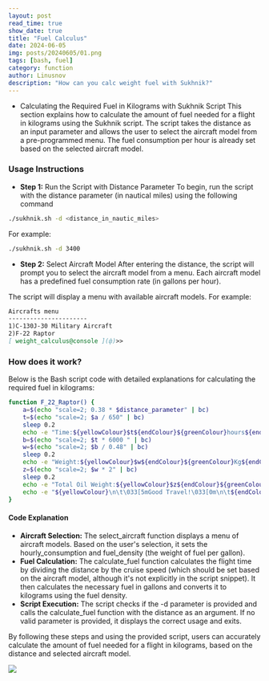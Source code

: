 ```yaml
---
layout: post
read_time: true
show_date: true
title: "Fuel Calculus"
date: 2024-06-05
img: posts/20240605/01.png
tags: [bash, fuel]
category: function
author: Linusnov
description: "How can you calc weight fuel with Sukhnik?"
---
```


- Calculating the Required Fuel in Kilograms with Sukhnik Script
This section explains how to calculate the amount of fuel needed for a flight in kilograms using the Sukhnik script. The script takes the distance as an input parameter and allows the user to select the aircraft model from a pre-programmed menu. The fuel consumption per hour is already set based on the selected aircraft model.

### Usage Instructions

- **Step 1:** Run the Script with Distance Parameter
To begin, run the script with the distance parameter (in nautical miles) using the following command
```sh 
./sukhnik.sh -d <distance_in_nautic_miles>
```

For example:
```sh 
./sukhnik.sh -d 3400
```

- **Step 2:** Select Aircraft Model 
After entering the distance, the script will prompt you to select the aircraft model from a menu. Each aircraft model has a predefined fuel consumption rate (in gallons per hour).

The script will display a menu with available aircraft models. For example:

```markdown
Aircrafts menu
----------------------
1)C-130J-30 Military Aircraft
2)F-22 Raptor
[ weight_calculus@console ](փ)>> 

```

### How does it work?
Below is the Bash script code with detailed explanations for calculating the required fuel in kilograms:

```sh 
function F_22_Raptor() {
	a=$(echo "scale=2; 0.38 * $distance_parameter" | bc)
	t=$(echo "scale=2; $a / 650" | bc)
	sleep 0.2
	echo -e "Time:${yellowColour}$t${endColour}${greenColour}hours${endColour}"
	b=$(echo "scale=2; $t * 6000 " | bc)
	w=$(echo "scale=2; $b / 0.48" | bc)
	sleep 0.2
	echo -e "Weight:${yellowColour}$w${endColour}${greenColour}Kg${endColour}"
	z=$(echo "scale=2; $w * 2" | bc)
	sleep 0.2
	echo -e "Total Oil Weight:${yellowColour}$z${endColour}${greenColour}Kg${endColour}"
	echo -e "${yellowColour}\n\t\033[5mGood Travel!\033[0m\n\t${endColour}"
}
```

#### Code Explanation
- **Aircraft Selection:** The select_aircraft function displays a menu of aircraft models. Based on the user's selection, it sets the hourly_consumption and fuel_density (the weight of fuel per gallon).
- **Fuel Calculation:** The calculate_fuel function calculates the flight time by dividing the distance by the cruise speed (which should be set based on the aircraft model, although it's not explicitly in the script snippet). It then calculates the necessary fuel in gallons and converts it to kilograms using the fuel density.
- **Script Execution:** The script checks if the -d parameter is provided and calls the calculate_fuel function with the distance as an argument. If no valid parameter is provided, it displays the correct usage and exits.

By following these steps and using the provided script, users can accurately calculate the amount of fuel needed for a flight in kilograms, based on the distance and selected aircraft model.

![](https://i.postimg.cc/hPvPCz9Y/image.png)
